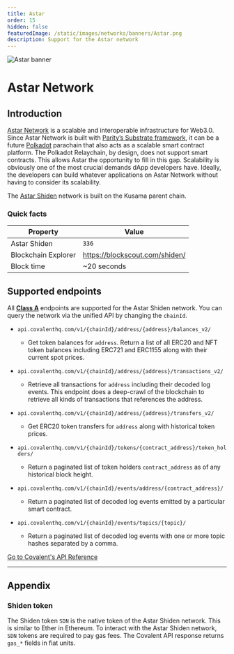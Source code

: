 ```yaml
---
title: Astar
order: 15
hidden: false
featuredImage: /static/images/networks/banners/Astar.png
description: Support for the Astar network
---
```


![Astar banner](/static/images/networks/banners/Astar.png)

# Astar Network

## Introduction

[Astar Network](https://astar.network/) is a scalable and interoperable infrastructure for Web3.0. Since Astar Network is built with [Parity’s Substrate framework](https://substrate.io/), it can be a future [Polkadot](https://polkadot.network/) parachain that also acts as a scalable smart contract platform. The Polkadot Relaychain, by design, does not support smart contracts. This allows Astar the opportunity to fill in this gap. Scalability is obviously one of the most crucial demands dApp developers have. Ideally, the developers can build whatever applications on Astar Network without having to consider its scalability.

The [Astar Shiden](https://docs.astar.network/integration/network-details) network is built on the Kusama parent chain. 

### Quick facts

<TableWrap>

| Property              | Value                |
| --------------------- | -------------------- |
| Astar Shiden          | `336`         |
| Blockchain Explorer|https://blockscout.com/shiden/|
| Block time            | ~20 seconds           |


</TableWrap>


## Supported endpoints

<Aside>

All [**Class A**](https://www.covalenthq.com/docs/api/#tag--Class-A) endpoints are supported for the Astar Shiden network. You can query the network via the unified API by changing the `chainId`.

</Aside>

<Definitions>

- `api.covalenthq.com/v1/{chainId}/address/{address}/balances_v2/`

  - Get token balances for `address`. Return a list of all ERC20 and NFT token balances including ERC721 and ERC1155 along with their current spot prices.

- `api.covalenthq.com/v1/{chainId}/address/{address}/transactions_v2/`

  - Retrieve all transactions for `address` including their decoded log events. This endpoint does a deep-crawl of the blockchain to retrieve all kinds of transactions that references the address.

- `api.covalenthq.com/v1/{chainId}/address/{address}/transfers_v2/`

  - Get ERC20 token transfers for `address` along with historical token prices.

- `api.covalenthq.com/v1/{chainId}/tokens/{contract_address}/token_holders/`

  - Return a paginated list of token holders `contract_address` as of any historical block height.

- `api.covalenthq.com/v1/{chainId}/events/address/{contract_address}/`

  - Return a paginated list of decoded log events emitted by a particular smart contract.

- `api.covalenthq.com/v1/{chainId}/events/topics/{topic}/`
  - Return a paginated list of decoded log events with one or more topic hashes separated by a comma.

</Definitions>

<a target="_blank" class="Button Button-is-docs-primary" href="https://www.covalenthq.com/docs/api/">Go to Covalent's API Reference</a>

---

## Appendix

### Shiden token

The Shiden token `SDN` is the native token of the Astar Shiden network. This is similar to Ether in Ethereum. To interact with the Astar Shiden network, `SDN` tokens are required to pay gas fees. The Covalent API response returns `gas_*` fields in fiat units.